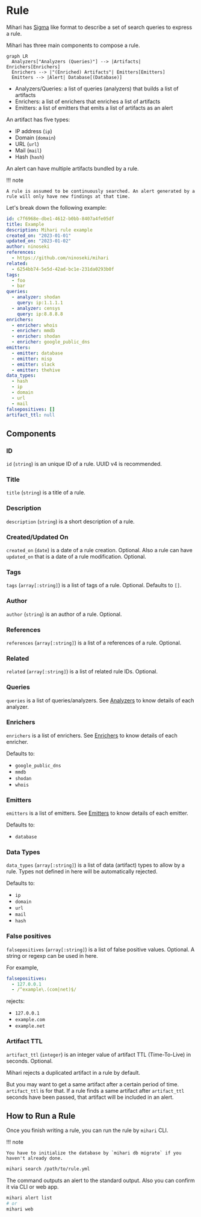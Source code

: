 # Rule

Mihari has [Sigma](https://github.com/SigmaHQ/sigma) like format to describe a set of search queries to express a rule.

Mihari has three main components to compose a rule.

```mermaid
graph LR
  Analyzers["Analyzers (Queries)"] --> |Artifacts| Enrichers[Enrichers]
  Enrichers --> |"(Enriched) Artifacts"| Emitters[Emitters]
  Emitters --> |Alert| Database[(Database)]
```

- Analyzers/Queries: a list of queries (analyzers) that builds a list of artifacts
- Enrichers: a list of enrichers that enriches a list of artifacts
- Emitters: a list of emitters that emits a list of artifacts as an alert

An artifact has five types:

- IP address (`ip`)
- Domain (`domain`)
- URL (`url`)
- Mail (`mail`)
- Hash (`hash`)

An alert can have multiple artifacts bundled by a rule.

!!! note

    A rule is assumed to be continuously searched. An alert generated by a rule will only have new findings at that time.

Let's break down the following example:

```yaml
id: c7f6968e-dbe1-4612-b0bb-8407a4fe05df
title: Example
description: Mihari rule example
created_on: "2023-01-01"
updated_on: "2023-01-02"
author: ninoseki
references:
  - https://github.com/ninoseki/mihari
related:
  - 6254bb74-5e5d-42ad-bc1e-231da0293b0f
tags:
  - foo
  - bar
queries:
  - analyzer: shodan
    query: ip:1.1.1.1
  - analyzer: censys
    query: ip:8.8.8.8
enrichers:
  - enricher: whois
  - enricher: mmdb
  - enricher: shodan
  - enricher: google_public_dns
emitters:
  - emitter: database
  - emitter: misp
  - emitter: slack
  - emitter: thehive
data_types:
  - hash
  - ip
  - domain
  - url
  - mail
falsepositives: []
artifact_ttl: null
```

## Components

### ID

`id` (`string`) is an unique ID of a rule. UUID v4 is recommended.

### Title

`title` (`string`) is a title of a rule.

### Description

`description` (`string`) is a short description of a rule.

### Created/Updated On

`created_on` (`date`) is a date of a rule creation. Optional.
Also a rule can have `updated_on` that is a date of a rule modification. Optional.

### Tags

`tags` (`array[:string]`) is a list of tags of a rule. Optional. Defaults to `[]`.

### Author

`author` (`string`) is an author of a rule. Optional.

### References

`references` (`array[:string]`) is a list of a references of a rule. Optional.

### Related

`related` (`array[:string]`) is a list of related rule IDs. Optional.

### Queries

`queries` is a list of queries/analyzers.
See [Analyzers](./analyzers/index.md) to know details of each analyzer.

### Enrichers

`enrichers` is a list of enrichers.
See [Enrichers](./enrichers/index.md) to know details of each enricher.

Defaults to:

- `google_public_dns`
- `mmdb`
- `shodan`
- `whois`

### Emitters

`emitters` is a list of emitters.
See [Emitters](./emitters/index.md) to know details of each emitter.

Defaults to:

- `database`

### Data Types

`data_types` (`array[:string]`) is a list of data (artifact) types to allow by a rule. Types not defined in here will be automatically rejected.

Defaults to:

- `ip`
- `domain`
- `url`
- `mail`
- `hash`

### False positives

`falsepositives` (`array[:string]`) is a list of false positive values. Optional. A string or regexp can be used in here.

For example,

```yaml
falsepositives:
  - 127.0.0.1
  - /^example\.(com|net)$/
```

rejects:

- `127.0.0.1`
- `example.com`
- `example.net`

### Artifact TTL

`artifact_ttl` (`integer`) is an integer value of artifact TTL (Time-To-Live) in seconds. Optional.

Mihari rejects a duplicated artifact in a rule by default.

But you may want to get a same artifact after a certain period of time. `artifact_ttl` is for that. If a rule finds a same artifact after `artifact_ttl` seconds have been passed, that artifact will be included in an alert.

## How to Run a Rule

Once you finish writing a rule, you can run the rule by `mihari` CLI.

!!! note

    You have to initialize the database by `mihari db migrate` if you haven't already done.

```bash
mihari search /path/to/rule.yml
```

The command outputs an alert to the standard output. Also you can confirm it via CLI or web app.

```bash
mihari alert list
# or
mihari web
```
